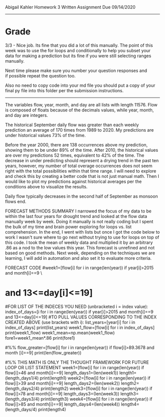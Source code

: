 Abigail Kahler
Homework 3 Written Assignment
Due 09/14/2020

---------
# Grade

3/3 - Nice job. Its fine that you did a lot of this manually. The point of this week was to use the for loops and conditionally to help  you subset your data for making a prediction but its fine if you were still selecting ranges manually.

Next time please make sure you number your question responses and  
if possible repeat the question too.  

Also no need to copy code into your md file you should put a copy of your final py file into this folder per the submission instructions. 

---

The variables flow, year, month, and day are all lists with length 11576.
Flow is composed of floats because of the decimals values, while year, month, and day are integers.

The historical September daily flow was greater than each weekly prediction an average of 170 times from 1989 to 2020.
My predictions are under historical values 73% of the time.

Before the year 2000, there are 138 occurrences above my prediction, showing them to be under 89% of the time.
After 2010, the historical values are over my predictions 52 times, equivalent to 42% of the time.
The decrease in under predicting should represent a drying trend in the past ten years, however, my number of total overage occurrences does not seem right with the
total possibilities within that time range. I will need to explore and check this by creating a better code that is not just manual math. Then I would like to plot my predictions
against historical averages per the conditions above to visualize the results.

Daily flow typically decreases in the second half of September as monsoon flows end.

FORECAST METHODS SUMMARY
I narrowed the focus of my data to be within the last four years for drought trend and looked at the flow data manually week by week. Doing it manually is not really coding but I spent the bulk of my time and brain power exploring for loops vs. list comprehension. In the end, I went with lists but once I got the code below to
work I wasn't sure where to go next without trying to use for loops on top of this code. I took the mean of weekly data and multiplied it by an arbitrary .86 as a nod to the low values this year. This forecast is unrefined and not
based on good methods. Next week, depending on the techniques we are learning, I will add in automation and also set it to evaluate more criteria.

FORECAST CODE
#week1=[flow[i] for i in range(len(year)) if year[i]>2015 and month[i]==9 \
 #       and 13<=day[i]<=19]
#FOR LIST OF THE INDECES YOU NEED (unbracketed i = index value):
index_of_days=[i for i in range(len(year)) if year[i]>2015 and month[i]==9 \
        and 13<=day[i]<=19]
#TO PULL VALUES CORRESPONDING TO THE INDEX CREATED ABOVE (use brackets with i):
list_years=[year[i] for i in index_of_days]
print(list_years)
week1_flow=[flow[i] for i in index_of_days]
print(week1_flow)
week1_mean=np.mean(week1_flow)
fore1=week1_mean*.86
print(fore1)

#%%
flow_greater=[flow[i] for i in range(len(year)) if flow[i]>89.3678 and month
[i]==9]
print(len(flow_greater))

#%% THIS MATH IS ONLY THE THOUGHT FRAMEWORK FOR FUTURE LOOP OR LIST STATEMENT
week1=[flow[i] for i in range(len(year)) if flow[i]>46 and month[i]==9]
length_days1=(len(week1))
length1=(length_days1/4)
print(length1)
week2=[flow[i] for i in range(len(year)) if flow[i]>39 and month[i]==9]
length_days2=(len(week2))
length2=(length_days2/4)
print(length2)
week3=[flow[i] for i in range(len(year)) if flow[i]>78 and month[i]==9]
length_days3=(len(week3))
length3=(length_days3/4)
print(length3)
week4=[flow[i] for i in range(len(year)) if flow[i]>85 and month[i]==9]
length_days4=(len(week4))
length4=(length_days/4)
print(length4)
